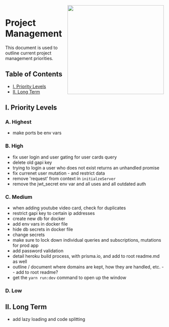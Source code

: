 <img align="right" width="306" height="282" src="https://github.com/jimmy-e/mybord-server/blob/master/etc/assets/projectManagement.jpg">

# Project Management

This document is used to outline current project management priorities.

## Table of Contents

* [I. Priority Levels](#i-priority-levels)   
* [II. Long Term](#ii-long-term)   

## I. Priority Levels

### A. Highest

* make ports be env vars

### B. High

* fix user login and user gating for user cards query
* delete old gapi key
* trying to login a user who does not exist returns an unhandled promise
* fix currenet user mutation - and restrict data
* remove 'request' from context in `initialzeServer`
* remove the jwt_secret env var and all uses and all outdated auth

### C. Medium

* when adding youtube video card, check for duplicates
* restrict gapi key to certain ip addresses
* create new db for docker
* add env vars in docker file
* hide db secrets in docker file
* change secrets
* make sure to lock down individual queries and subscriptions, mutations for prod app
* add password validation
* detail heroku build process, with prisma.io, and add to root readme.md as well
* outline / document where domains are kept, how they are handled, etc. -- add to root readme?
* get the `yarn run:dev` command to open up the window

### D. Low

## II. Long Term  

* add lazy loading and code splitting
